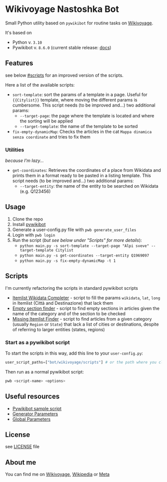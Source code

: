 # Wikivoyage Nastoshka Bot

Small Python utility based on `pywikibot` for routine tasks on [Wikivoyage](https://it.wikivoyage.org/).

It's based on 

- Python v. `3.10`
- Pywikibot v. `8.6.0` (current stable release: [docs](https://doc.wikimedia.org/pywikibot/stable/))

## Features

see below [#scripts](#scripts) for an improved version of the scripts. 

Here a list of the available scripts:
- `sort-template`: sort the params of a template in a page. Useful for `{{Citylist}}` template, where moving the
different params is cumbersome. This script needs (to be improved and...) two additional params:
    - `--target-page`: the page where the template is located and where the sorting will be applied
    - `--target-template`: the name of the template to be sorted
- `fix-empty-dynamicMap`: Checks the articles in the cat `Mappa dinamica senza coordinate` and tries to fix them

### Utilities
*because I'm lazy...*

- `get-coordinates`: Retrieves the coordinates of a place from Wikidata and prints them in a format ready to be pasted
in a listing template. This script needs (to be improved and...) two additional params:
    - `--target-entity`: the name of the entity to be searched on Wikidata (e.g. Q123456)


## Usage

1. Clone the repo
1. Install [pywikibot](https://www.mediawiki.org/wiki/Manual:Pywikibot/Installation#Install_Pywikibot)
2. Generate a user-config.py file with `pwb generate_user_files`
3. Login with `pwb login`
4. Run the script (*but see below under "Scripts" for more details*):
   - `python main.py -s sort-template --target-page "Alpi sveve" --target-template Citylist`
   - `python main.py -s get-coordinates --target-entity Q1969097`
   - `python main.py -s fix-empty-dynamicMap -t 1`

## Scripts

I'm currently refactoring the scripts in standard pywikibot scripts

- [Itemlist Wikidata Completer](bot/wikivoyage/scripts/ItemlistWikidataCompleter.md) - script to fill the params `wikidata`, `lat`, `long` in Itemlist (Città and Destinazione) that lack them
- [Empty section finder](bot/wikivoyage/scripts/EmptySectionFinder.md) - script to find empty sections in articles given the 
name of the category and of the section to be checked
- [Missing Itemlist Finder](bot/wikivoyage/scripts/MissingItemlistFinder.md) - script to find articles from a given category (usually `Region` or `State`) 
that lack a list of cities or destinations, despite of referring to larger entities (states, regions)

### Start as a pywikibot script

To start the scripts in this way, add this line to your `user-config.py`:

```python
user_script_paths=["bot/wikivoyage/scripts"] # or the path where you cloned the script
```

Then run as a normal pywikibot script:

```bash
pwb <script-name> <options>
```

## Useful resources

- [Pywikibot sample script](https://doc.wikimedia.org/pywikibot/stable/library_usage.html)
- [Generator Parameters](https://doc.wikimedia.org/pywikibot/stable/api_ref/pywikibot.pagegenerators.html#generator-options)
- [Global Parameters](https://doc.wikimedia.org/pywikibot/stable/global_options.html)

## License
see [LICENSE](LICENSE) file


## About me

You can find me on [Wikivoyage](https://it.wikivoyage.org/wiki/Utente:Nastoshka), 
[Wikipedia](https://it.wikipedia.org/wiki/Utente:Nastoshka) or [Meta](https://meta.wikimedia.org/wiki/User:Nastoshka)